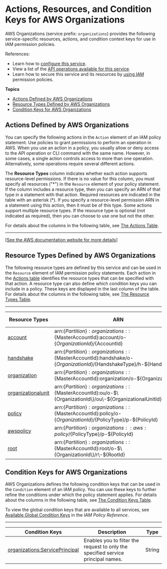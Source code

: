 # Actions, Resources, and Condition Keys for AWS Organizations<a name="list_awsorganizations"></a>

AWS Organizations \(service prefix: `organizations`\) provides the following service\-specific resources, actions, and condition context keys for use in IAM permission policies\.

References:
+ Learn how to [configure this service](https://docs.aws.amazon.com/organizations/latest/userguide/)\.
+ View a list of the [API operations available for this service](https://docs.aws.amazon.com/organizations/latest/APIReference/)\.
+ Learn how to secure this service and its resources by [using IAM](https://docs.aws.amazon.com/organizations/latest/userguide/orgs_permissions.html) permission policies\.

**Topics**
+ [Actions Defined by AWS Organizations](#awsorganizations-actions-as-permissions)
+ [Resource Types Defined by AWS Organizations](#awsorganizations-resources-for-iam-policies)
+ [Condition Keys for AWS Organizations](#awsorganizations-policy-keys)

## Actions Defined by AWS Organizations<a name="awsorganizations-actions-as-permissions"></a>

You can specify the following actions in the `Action` element of an IAM policy statement\. Use policies to grant permissions to perform an operation in AWS\. When you use an action in a policy, you usually allow or deny access to the API operation or CLI command with the same name\. However, in some cases, a single action controls access to more than one operation\. Alternatively, some operations require several different actions\.

The **Resource Types** column indicates whether each action supports resource\-level permissions\. If there is no value for this column, you must specify all resources \("\*"\) in the `Resource` element of your policy statement\. If the column includes a resource type, then you can specify an ARN of that type in a statement with that action\. Required resources are indicated in the table with an asterisk \(\*\)\. If you specify a resource\-level permission ARN in a statement using this action, then it must be of this type\. Some actions support multiple resource types\. If the resource type is optional \(not indicated as required\), then you can choose to use one but not the other\.

For details about the columns in the following table, see [The Actions Table](reference_policies_actions-resources-contextkeys.md#actions_table)\.


****  
[\[See the AWS documentation website for more details\]](http://docs.aws.amazon.com/IAM/latest/UserGuide/list_awsorganizations.html)

## Resource Types Defined by AWS Organizations<a name="awsorganizations-resources-for-iam-policies"></a>

The following resource types are defined by this service and can be used in the `Resource` element of IAM permission policy statements\. Each action in the [Actions table](#awsorganizations-actions-as-permissions) identifies the resource types that can be specified with that action\. A resource type can also define which condition keys you can include in a policy\. These keys are displayed in the last column of the table\. For details about the columns in the following table, see [The Resource Types Table](reference_policies_actions-resources-contextkeys.md#resources_table)\.


****  

| Resource Types | ARN | Condition Keys | 
| --- | --- | --- | 
|   [ account ](https://docs.aws.amazon.com/organizations/latest/userguide/orgs_reference_arn-formats.html)  |  arn:$\{Partition\}:organizations::$\{MasterAccountId\}:account/o\-$\{OrganizationId\}/$\{AccountId\}  |  | 
|   [ handshake ](https://docs.aws.amazon.com/organizations/latest/userguide/orgs_reference_arn-formats.html)  |  arn:$\{Partition\}:organizations::$\{MasterAccountId\}:handshake/o\-$\{OrganizationId\}/$\{HandshakeType\}/h\-$\{HandshakeId\}  |  | 
|   [ organization ](https://docs.aws.amazon.com/organizations/latest/userguide/orgs_reference_arn-formats.html)  |  arn:$\{Partition\}:organizations::$\{MasterAccountId\}:organization/o\-$\{OrganizationId\}  |  | 
|   [ organizationalunit ](https://docs.aws.amazon.com/organizations/latest/userguide/orgs_reference_arn-formats.html)  |  arn:$\{Partition\}:organizations::$\{MasterAccountId\}:ou/o\-$\{OrganizationId\}/ou\-$\{OrganizationalUnitId\}  |  | 
|   [ policy ](https://docs.aws.amazon.com/organizations/latest/userguide/orgs_reference_arn-formats.html)  |  arn:$\{Partition\}:organizations::$\{MasterAccountId\}:policy/o\-$\{OrganizationId\}/$\{PolicyType\}/p\-$\{PolicyId\}  |  | 
|   [ awspolicy ](https://docs.aws.amazon.com/organizations/latest/userguide/orgs_reference_arn-formats.html)  |  arn:$\{Partition\}:organizations::aws:policy/$\{PolicyType\}/p\-$\{PolicyId\}  |  | 
|   [ root ](https://docs.aws.amazon.com/organizations/latest/userguide/orgs_reference_arn-formats.html)  |  arn:$\{Partition\}:organizations::$\{MasterAccountId\}:root/o\-$\{OrganizationId\}/r\-$\{RootId\}  |  | 

## Condition Keys for AWS Organizations<a name="awsorganizations-policy-keys"></a>

AWS Organizations defines the following condition keys that can be used in the `Condition` element of an IAM policy\. You can use these keys to further refine the conditions under which the policy statement applies\. For details about the columns in the following table, see [The Condition Keys Table](reference_policies_actions-resources-contextkeys.md#context_keys_table)\.

To view the global condition keys that are available to all services, see [Available Global Condition Keys](reference_policies_condition-keys.html#AvailableKeys) in the *IAM Policy Reference*\.


****  

| Condition Keys | Description | Type | 
| --- | --- | --- | 
|   [ organizations:ServicePrincipal ](https://docs.aws.amazon.com/organizations/latest/userguide/orgs_permissions_overview.html#orgs_permissions_conditionkeys)  | Enables you to filter the request to only the specified service principal names\. | String | 